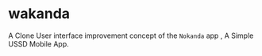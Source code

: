 # wakanda
A  Clone User interface improvement concept of the `Nokanda` app , A Simple USSD Mobile App.
